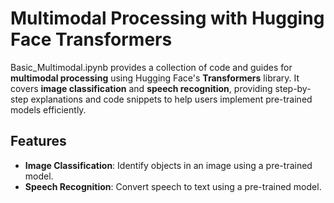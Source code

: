# Multimodal Processing with Hugging Face Transformers

Basic_Multimodal.ipynb provides a collection of code and guides for **multimodal processing** using Hugging Face's **Transformers** library. It covers **image classification** and **speech recognition**, providing step-by-step explanations and code snippets to help users implement pre-trained models efficiently.

## Features
- **Image Classification**: Identify objects in an image using a pre-trained model.
- **Speech Recognition**: Convert speech to text using a pre-trained model.
